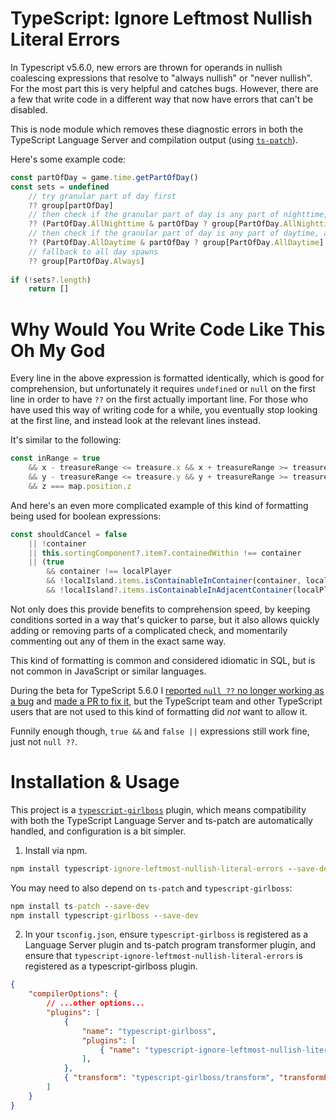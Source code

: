# TypeScript: Ignore Leftmost Nullish Literal Errors
In Typescript v5.6.0, new errors are thrown for operands in nullish coalescing expressions that resolve to "always nullish" or "never nullish". For the most part this is very helpful and catches bugs. However, there are a few that write code in a different way that now have errors that can't be disabled.

This is node module which removes these diagnostic errors in both the TypeScript Language Server and compilation output (using [`ts-patch`](https://github.com/nonara/ts-patch)).

Here's some example code:
```ts
const partOfDay = game.time.getPartOfDay()
const sets = undefined
	// try granular part of day first
	?? group[partOfDay]
	// then check if the granular part of day is any part of nighttime, and if so try all night spawns
	?? (PartOfDay.AllNighttime & partOfDay ? group[PartOfDay.AllNighttime] : undefined)
	// then check if the granular part of day is any part of daytime, and if so try all day spawns
	?? (PartOfDay.AllDaytime & partOfDay ? group[PartOfDay.AllDaytime] : undefined)
	// fallback to all day spawns
	?? group[PartOfDay.Always]
	
if (!sets?.length)
	return []
```

# Why Would You Write Code Like This Oh My God
Every line in the above expression is formatted identically, which is good for comprehension, but unfortunately it requires `undefined` or `null` on the first line in order to have `??` on the first actually important line. For those who have used this way of writing code for a while, you eventually stop looking at the first line, and instead look at the relevant lines instead.

It's similar to the following:
```ts
const inRange = true
	&& x - treasureRange <= treasure.x && x + treasureRange >= treasure.x
	&& y - treasureRange <= treasure.y && y + treasureRange >= treasure.y
	&& z === map.position.z
```

And here's an even more complicated example of this kind of formatting being used for boolean expressions:
```ts
const shouldCancel = false
	|| !container
	|| this.sortingComponent?.item?.containedWithin !== container
	|| (true
		&& container !== localPlayer
		&& !localIsland.items.isContainableInContainer(container, localPlayer)
		&& !localIsland?.items.isContainableInAdjacentContainer(localPlayer, container))
```

Not only does this provide benefits to comprehension speed, by keeping conditions sorted in a way that's quicker to parse, but it also allows quickly adding or removing parts of a complicated check, and momentarily commenting out any of them in the exact same way.

This kind of formatting is common and considered idiomatic in SQL, but is not common in JavaScript or similar languages.

During the beta for TypeScript 5.6.0 I [reported `null ??` no longer working as a bug](https://github.com/microsoft/TypeScript/issues/59546) and [made a PR to fix it](https://github.com/microsoft/TypeScript/pull/59569), but the TypeScript team and other TypeScript users that are not used to this kind of formatting did *not* want to allow it. 

Funnily enough though, `true &&` and `false ||` expressions still work fine, just not `null ??`.

# Installation & Usage
This project is a [`typescript-girlboss`](https://github.com/ChiriVulpes/typescript-girlboss) plugin, which means compatibility with both the TypeScript Language Server and ts-patch are automatically handled, and configuration is a bit simpler.

1. Install via npm.
```bat
npm install typescript-ignore-leftmost-nullish-literal-errors --save-dev
```

You may need to also depend on `ts-patch` and `typescript-girlboss`:
```bat
npm install ts-patch --save-dev
npm install typescript-girlboss --save-dev
```

2. In your `tsconfig.json`, ensure `typescript-girlboss` is registered as a Language Server plugin and ts-patch program transformer plugin, and ensure that `typescript-ignore-leftmost-nullish-literal-errors` is registered as a typescript-girlboss plugin.
```json
{
	"compilerOptions": {
		// ...other options...
		"plugins": [
			{ 
				"name": "typescript-girlboss", 
				"plugins": [
					{ "name": "typescript-ignore-leftmost-nullish-literal-errors" },
				],
			},
			{ "transform": "typescript-girlboss/transform", "transformProgram": true },
		]
	}
}
```
